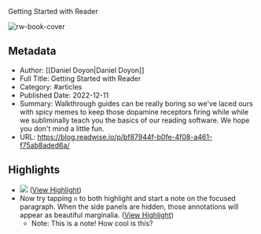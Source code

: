 Getting Started with Reader

![rw-book-cover](https://s3.amazonaws.com/readwiseio/2022/08/i-give-you-reader-1.png)

## Metadata
- Author: [[Daniel Doyon|Daniel Doyon]]
- Full Title: Getting Started with Reader
- Category: #articles
- Published Date: 2022-12-11
- Summary: Walkthrough guides can be really boring so we've laced ours with spicy memes to keep those dopamine receptors firing while while we subliminally teach you the basics of our reading software. We hope you don't mind a little fun.
- URL: https://blog.readwise.io/p/bf87944f-b0fe-4f08-a461-f75ab8aded6a/

## Highlights
- ![](https://s3.amazonaws.com/readwiseio/2022/08/antonio-banderas.gif) ([View Highlight](https://read.readwise.io/read/01h0ev2xe7p4b2yphv63g14dzq))
- Now try tapping `n` to both highlight and start a note on the focused paragraph. When the side panels are hidden, those annotations will appear as beautiful marginalia. ([View Highlight](https://read.readwise.io/read/01h0ev4sv2x7yx13nenmz2a7xv))
    - Note: This is a note! How cool is this?
